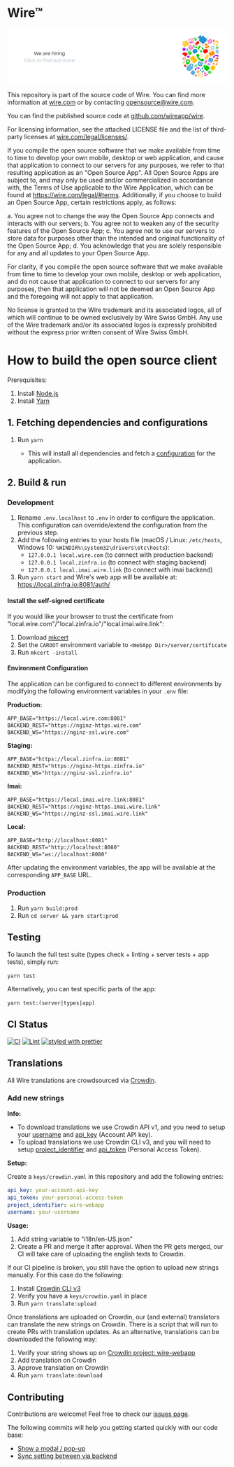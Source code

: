 # Wire™

[![We are hiring](https://github.com/wireapp/wire/blob/master/assets/header-small.png?raw=true)](https://www.linkedin.com/company/wire-secure-communication/jobs/)

This repository is part of the source code of Wire. You can find more information at [wire.com](https://wire.com) or by contacting opensource@wire.com.

You can find the published source code at [github.com/wireapp/wire](https://github.com/wireapp/wire).

For licensing information, see the attached LICENSE file and the list of third-party licenses at [wire.com/legal/licenses/](https://wire.com/legal/licenses/).

If you compile the open source software that we make available from time to time to develop your own mobile, desktop or web application, and cause that application to connect to our servers for any purposes, we refer to that resulting application as an "Open Source App". All Open Source Apps are subject to, and may only be used and/or commercialized in accordance with, the Terms of Use applicable to the Wire Application, which can be found at https://wire.com/legal/#terms. Additionally, if you choose to build an Open Source App, certain restrictions apply, as follows:

a. You agree not to change the way the Open Source App connects and interacts with our servers; b. You agree not to weaken any of the security features of the Open Source App; c. You agree not to use our servers to store data for purposes other than the intended and original functionality of the Open Source App; d. You acknowledge that you are solely responsible for any and all updates to your Open Source App.

For clarity, if you compile the open source software that we make available from time to time to develop your own mobile, desktop or web application, and do not cause that application to connect to our servers for any purposes, then that application will not be deemed an Open Source App and the foregoing will not apply to that application.

No license is granted to the Wire trademark and its associated logos, all of which will continue to be owned exclusively by Wire Swiss GmbH. Any use of the Wire trademark and/or its associated logos is expressly prohibited without the express prior written consent of Wire Swiss GmbH.

# How to build the open source client

Prerequisites:

1. Install [Node.js](https://nodejs.org/)
1. Install [Yarn](https://yarnpkg.com)

## 1. Fetching dependencies and configurations

1. Run `yarn`

   - This will install all dependencies and fetch a [configuration](https://github.com/wireapp/wire-web-config-wire/) for the application.

## 2. Build & run

### Development

1. Rename `.env.localhost` to `.env` in order to configure the application. This configuration can override/extend the configuration from the previous step.
1. Add the following entries to your hosts file (macOS / Linux: `/etc/hosts`, Windows 10: `%WINDIR%\system32\drivers\etc\hosts`):
   - `127.0.0.1 local.wire.com` (to connect with production backend)
   - `127.0.0.1 local.zinfra.io` (to connect with staging backend)
   - `127.0.0.1 local.imai.wire.link` (to connect with imai backend)
1. Run `yarn start` and Wire's web app will be available at: https://local.zinfra.io:8081/auth/

#### Install the self-signed certificate

If you would like your browser to trust the certificate from "local.wire.com"/"local.zinfra.io"/"local.imai.wire.link":

1. Download [mkcert](https://github.com/FiloSottile/mkcert/releases/latest)
1. Set the `CAROOT` environment variable to `<WebApp Dir>/server/certificate`
1. Run `mkcert -install`

#### Environment Configuration

The application can be configured to connect to different environments by modifying the following environment variables in your `.env` file:

**Production:**

```
APP_BASE="https://local.wire.com:8081"
BACKEND_REST="https://nginz-https.wire.com"
BACKEND_WS="https://nginz-ssl.wire.com"
```

**Staging:**

```
APP_BASE="https://local.zinfra.io:8081"
BACKEND_REST="https://nginz-https.zinfra.io"
BACKEND_WS="https://nginz-ssl.zinfra.io"
```

**Imai:**

```
APP_BASE="https://local.imai.wire.link:8081"
BACKEND_REST="https://nginz-https.imai.wire.link"
BACKEND_WS="https://nginz-ssl.imai.wire.link"
```

**Local:**

```
APP_BASE="http://localhost:8081"
BACKEND_REST="http://localhost:8080"
BACKEND_WS="ws://localhost:8080"
```

After updating the environment variables, the app will be available at the corresponding `APP_BASE` URL.

### Production

1. Run `yarn build:prod`
1. Run `cd server && yarn start:prod`

## Testing

To launch the full test suite (types check + linting + server tests + app tests), simply run:

`yarn test`

Alternatively, you can test specific parts of the app:

`yarn test:(server|types|app)`

## CI Status

[![CI](https://github.com/wireapp/wire-webapp/actions/workflows/test_build_deploy.yml/badge.svg?branch=dev)](https://github.com/wireapp/wire-webapp/actions/workflows/test_build_deploy.yml) [![Lint](https://github.com/wireapp/wire-webapp/actions/workflows/lint.yml/badge.svg?branch=dev)](https://github.com/wireapp/wire-webapp/actions/workflows/lint.yml) [![styled with prettier](https://img.shields.io/badge/styled_with-prettier-ff69b4.svg)](https://github.com/prettier/prettier)

## Translations

All Wire translations are crowdsourced via [Crowdin](https://crowdin.com/projects/wire).

### Add new strings

**Info:**

- To download translations we use Crowdin API v1, and you need to setup your [username](https://crowdin.com/settings#account) and [api_key](https://crowdin.com/settings#api-key) (Account API key).
- To upload translations we use Crowdin CLI v3, and you will need to setup [project_identifier](https://crowdin.com/project/wire-webapp/settings#api) and [api_token](https://crowdin.com/settings#api-key) (Personal Access Token).

**Setup:**

Create a `keys/crowdin.yaml` in this repository and add the following entries:

```yaml
api_key: your-account-api-key
api_token: your-personal-access-token
project_identifier: wire-webapp
username: your-username
```

**Usage:**

1. Add string variable to "i18n/en-US.json"
2. Create a PR and merge it after approval. When the PR gets merged, our CI will take care of uploading the english texts to Crowdin.

If our CI pipeline is broken, you still have the option to upload new strings manually. For this case do the following:

1. Install [Crowdin CLI v3](https://support.crowdin.com/cli-tool/)
1. Verify you have a `keys/crowdin.yaml` in place
1. Run `yarn translate:upload`

Once translations are uploaded on Crowdin, our (and external) translators can translate the new strings on Crowdin. There is a script that will run to create PRs with translation updates. As an alternative, translations can be downloaded the following way:

1. Verify your string shows up on [Crowdin project: wire-webapp](https://crowdin.com/translate/wire-webapp/1224/en-en)
1. Add translation on Crowdin
1. Approve translation on Crowdin
1. Run `yarn translate:download`

## Contributing

Contributions are welcome! Feel free to check our [issues page](https://github.com/wireapp/wire-webapp/issues).

The following commits will help you getting started quickly with our code base:

- [Show a modal / pop-up](https://github.com/wireapp/wire-webapp/commit/00d3d120aacb3f36da80edd1ca829afc045331e9)
- [Sync setting between via backend](https://github.com/wireapp/wire-webapp/commit/3e4595a208189b7b6b51935fd2c41a74bbd16994)
